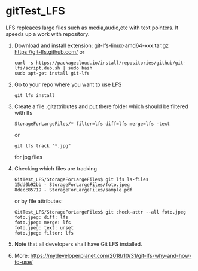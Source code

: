 # gitTest_LFS

LFS repleaces large files such as media,audio,etc with text pointers.
It speeds up a work with repository.
1. Download and install extension: git-lfs-linux-amd64-xxx.tar.gz
	https://git-lfs.github.com/
	or
	```
	curl -s https://packagecloud.io/install/repositories/github/git-lfs/script.deb.sh | sudo bash
	sudo apt-get install git-lfs
	```
2. Go to your repo where you want to use LFS
	```
	git lfs install
	```
3. Create a file .gitattributes and put there folder which should be filtered with lfs
	```
	StorageForLargeFiles/* filter=lfs diff=lfs merge=lfs -text
	```
	or
	```
	git lfs track "*.jpg"
	```
	for jpg files
	
4. Checking which files are tracking
	```
	GitTest_LFS/StorageForLargeFiles$ git lfs ls-files
	15dd0b92bb - StorageForLargeFiles/foto.jpeg
	8decc85719 - StorageForLargeFiles/sample.pdf
	```
	or by file attributes:
	```
	GitTest_LFS/StorageForLargeFiles$ git check-attr --all foto.jpeg
	foto.jpeg: diff: lfs
	foto.jpeg: merge: lfs
	foto.jpeg: text: unset
	foto.jpeg: filter: lfs
	```
5. Note that all developers shall have Git LFS installed.
6. More: https://mydeveloperplanet.com/2018/10/31/git-lfs-why-and-how-to-use/
